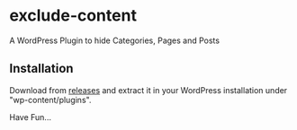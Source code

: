 exclude-content
===============

A WordPress Plugin to hide Categories, Pages and Posts


## Installation
Download from [releases](https://github.com/rjani/exclude-content/releases) and extract it in your WordPress installation under "wp-content/plugins".

Have Fun...